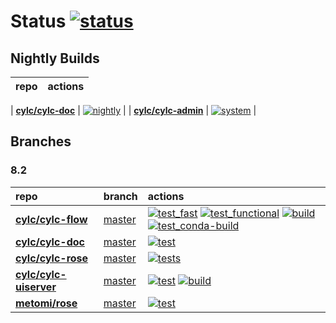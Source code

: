 





# Status [![status](https://github.com/cylc/cylc-admin/actions/workflows/status.yml/badge.svg?branch=master)](https://github.com/cylc/cylc-admin/actions/workflows/status.yml)

## Nightly Builds

| repo | actions |
|:---|:---|

| [**cylc/cylc-doc**](https://github.com/cylc/cylc-doc) | [![nightly](https://github.com/cylc/cylc-doc/actions/workflows/nightly.yml/badge.svg?branch=master)](https://github.com/cylc/cylc-doc/actions/workflows/nightly.yml) |
| [**cylc/cylc-admin**](https://github.com/cylc/cylc-admin) | [![system](https://github.com/cylc/cylc-admin/actions/workflows/system.yml/badge.svg?branch=master)](https://github.com/cylc/cylc-admin/actions/workflows/system.yml) |

## Branches


### 8.2
| repo | branch | actions |
|:---|:---|:---|
| [**cylc/cylc-flow**](https://github.com/cylc/cylc-flow) | [master](https://github.com/cylc/cylc-flow/tree/master) | [![test_fast](https://github.com/cylc/cylc-flow/actions/workflows/test_fast.yml/badge.svg?branch=master)](https://github.com/cylc/cylc-flow/actions/workflows/test_fast.yml) [![test_functional](https://github.com/cylc/cylc-flow/actions/workflows/test_functional.yml/badge.svg?branch=master)](https://github.com/cylc/cylc-flow/actions/workflows/test_functional.yml) [![build](https://github.com/cylc/cylc-flow/actions/workflows/build.yml/badge.svg?branch=master)](https://github.com/cylc/cylc-flow/actions/workflows/build.yml) [![test_conda-build](https://github.com/cylc/cylc-flow/actions/workflows/test_conda-build.yml/badge.svg?branch=master)](https://github.com/cylc/cylc-flow/actions/workflows/test_conda-build.yml) |
| [**cylc/cylc-doc**](https://github.com/cylc/cylc-doc) | [master](https://github.com/cylc/cylc-doc/tree/master) | [![test](https://github.com/cylc/cylc-doc/actions/workflows/test.yml/badge.svg?branch=master)](https://github.com/cylc/cylc-doc/actions/workflows/test.yml) |
| [**cylc/cylc-rose**](https://github.com/cylc/cylc-rose) | [master](https://github.com/cylc/cylc-rose/tree/master) | [![tests](https://github.com/cylc/cylc-rose/actions/workflows/tests.yml/badge.svg?branch=master)](https://github.com/cylc/cylc-rose/actions/workflows/tests.yml) |
| [**cylc/cylc-uiserver**](https://github.com/cylc/cylc-uiserver) | [master](https://github.com/cylc/cylc-uiserver/tree/master) | [![test](https://github.com/cylc/cylc-uiserver/actions/workflows/test.yml/badge.svg?branch=master)](https://github.com/cylc/cylc-uiserver/actions/workflows/test.yml) [![build](https://github.com/cylc/cylc-uiserver/actions/workflows/build.yml/badge.svg?branch=master)](https://github.com/cylc/cylc-uiserver/actions/workflows/build.yml) |
| [**metomi/rose**](https://github.com/metomi/rose) | [master](https://github.com/metomi/rose/tree/master) | [![test](https://github.com/metomi/rose/actions/workflows/test.yml/badge.svg?branch=master)](https://github.com/metomi/rose/actions/workflows/test.yml) |

